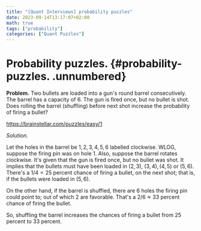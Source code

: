 ```yaml
---
title: "[Quant Interviews] probability puzzles"
date: 2023-09-14T13:17:07+02:00
math: true
tags: ["probability"]
categories: ["Quant Puzzles"]
---
```


# Probability puzzles. {#probability-puzzles. .unnumbered}

**Problem.** Two bullets are loaded into a gun's round barrel consecutively.
The barrel has a capacity of 6. The gun is fired once, but no bullet is
shot. Does rolling the barrel (shuffling) before next shot increase the
probability of firing a bullet?

<https://brainstellar.com/puzzles/easy/1>

*Solution.*

Let the holes in the barrel be $1,2,3,4,5,6$ labelled clockwise. WLOG,
suppose the firing pin was on hole $1$. Also, suppose the barrel rotates
clockwise. It's given that the gun is fired once, but no bullet was
shot. It implies that the bullets must have been loaded in $(2,3)$,
$(3,4),(4,5)$ or $(5,6)$. There's a $1/4=25$ percent chance of firing a
bullet, on the next shot; that is, if the bullets were loaded in
$(5,6)$.

On the other hand, if the barrel is shuffled, there are $6$ holes the
firing pin could point to; out of which $2$ are favorable. That's a
$2/6\approx 33$ percent chance of firing the bullet.

So, shuffling the barrel increases the chances of firing a bullet from
$25$ percent to $33$ percent.
